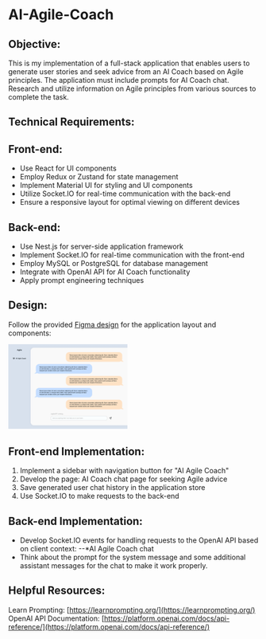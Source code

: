 # AI-Agile-Coach
## Objective:
This is my implementation of a full-stack application that enables users to generate user stories and seek advice from an AI Coach based on Agile principles. The application must include prompts for AI Coach chat. Research and utilize information on Agile principles from various sources to complete the task.

## Technical Requirements:
## Front-end:
* Use React for UI components
* Employ Redux or Zustand for state management
* Implement Material UI for styling and UI components
* Utilize Socket.IO for real-time communication with the back-end
* Ensure a responsive layout for optimal viewing on different devices

## Back-end:
* Use Nest.js for server-side application framework
* Implement Socket.IO for real-time communication with the front-end
* Employ MySQL or PostgreSQL for database management
* Integrate with OpenAI API for AI Coach functionality
* Apply prompt engineering techniques

## Design:
Follow the provided [Figma design](https://www.figma.com/file/T3hfRXuZNCXEmNpru6UpQ1/Agile-Test-task?type=design&node-id=2902-6857&t=VAmxWRccQdZqRPqq-4)
 for the application layout and
components:

<!-- ![Preview image](/DOC/screen_1_start.png) -->
<!-- <img src="/DOC/screen_1_start.png" alt="preview1" style="max-width: 25vw; height: auto;"> -->
<!-- ![Preview image](/DOC/screen_2_first.png) -->
<!-- <img src="/DOC/screen_2_first.png" alt="preview2" style="max-width: 25vw; height: auto;"> -->
<!-- ![Preview image](/DOC/screen_3_last.png) -->
<img src="/DOC/screen_3_last.png" alt="preview3" style="max-width: 25vw; height: auto;">

## Front-end Implementation:
1. Implement a sidebar with navigation button for "AI Agile Coach"
2. Develop the page: AI Coach chat page for seeking Agile advice
3. Save generated user chat history in the application store
4. Use Socket.IO to make requests to the back-end

## Back-end Implementation:
* Develop Socket.IO events for handling requests to the OpenAI API
based on client context:
--*AI Agile Coach chat
* Think about the prompt for the system message and some additional
assistant messages for the chat to make it work properly.

## Helpful Resources:
Learn Prompting: [https://learnprompting.org/](https://learnprompting.org/)
OpenAI API Documentation:
[https://platform.openai.com/docs/api-reference/](https://platform.openai.com/docs/api-reference/)
